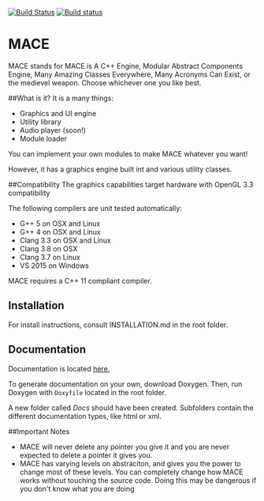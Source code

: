 [![Build Status](https://travis-ci.org/liavt/MACE.svg?branch=master)](https://travis-ci.org/liavt/MACE)
[![Build status](https://ci.appveyor.com/api/projects/status/dovlvxm1xrg5bewc?svg=true)](https://ci.appveyor.com/project/liavt/mace)

# MACE
MACE stands for MACE is A C++ Engine, Modular Abstract Components Engine, Many Amazing Classes Everywhere, Many Acronyms Can Exist, or the medievel weapon. Choose whichever one you like best.

##What is it?
It is a many things:
* Graphics and UI engine
* Utility library
* Audio player (soon!)
* Module loader

You can implement your own modules to make MACE whatever you want!

However, it has a graphics engine built int and various utility classes.

##Compatibility
The graphics capabilities target hardware with OpenGL 3.3 compatibility

The following compilers are unit tested automatically:
* G++ 5 on OSX and Linux
* G++ 4 on OSX and Linux
* Clang 3.3 on OSX and Linux
* Clang 3.8 on OSX
* Clang 3.7 on Linux
* VS 2015 on Windows

MACE requires a C++ 11 compliant compiler.

## Installation

For install instructions, consult INSTALLATION.md in the root folder.

## Documentation

Documentation is located [here.](https://liavt.github.io/MACE/html/index.html)

To generate documentation on your own, download Doxygen. Then, run Doxygen with `Doxyfile` located in the root folder.

A new folder called *Docs* should have been created. Subfolders contain the different documentation types, like html or xml.

##Important Notes
* MACE will never delete any pointer you give it and you are never expected to delete a pointer it gives you.
* MACE has varying levels on abstraciton, and gives you the power to change most of these levels. You can completely change how MACE works without touching the source code. Doing this may be dangerous if you don't know what you are doing

